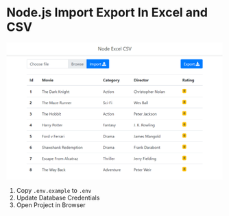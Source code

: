 # Node.js Import Export In Excel and CSV 
<p align="center"><img src="https://github.com/ultimateakash/node-excel-csv/blob/master/public/images/node-excel-csv.png"></p> 

1. Copy `.env.example` to `.env`
2. Update Database Credentials
3. Open Project in Browser
